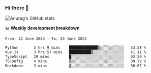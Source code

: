 ### Hi there 👋
![Anurag's GitHub stats](https://github-readme-stats.vercel.app/api?username=jami1024&show_icons=true&theme=radical)

📊 **Weekly development breakdown**
<!--START_SECTION:waka-->

```txt
From: 22 June 2023 - To: 29 June 2023

Python       5 hrs 9 mins    █████████████▒░░░░░░░░░░░   53.58 %
Vue.js       3 hrs 57 mins   ██████████▒░░░░░░░░░░░░░░   41.11 %
TypeScript   20 mins         █░░░░░░░░░░░░░░░░░░░░░░░░   03.50 %
TSConfig     4 mins          ▒░░░░░░░░░░░░░░░░░░░░░░░░   00.72 %
Markdown     3 mins          ▒░░░░░░░░░░░░░░░░░░░░░░░░   00.67 %
```

<!--END_SECTION:waka-->
<!--
**jami1024/jami1024** is a ✨ _special_ ✨ repository because its `README.md` (this file) appears on your GitHub profile.

Here are some ideas to get you started:

- 🔭 I’m currently working on ...
- 🌱 I’m currently learning ...
- 👯 I’m looking to collaborate on ...
- 🤔 I’m looking for help with ...
- 💬 Ask me about ...
- 📫 How to reach me: ...
- 😄 Pronouns: ...
- ⚡ Fun fact: ...
-->
